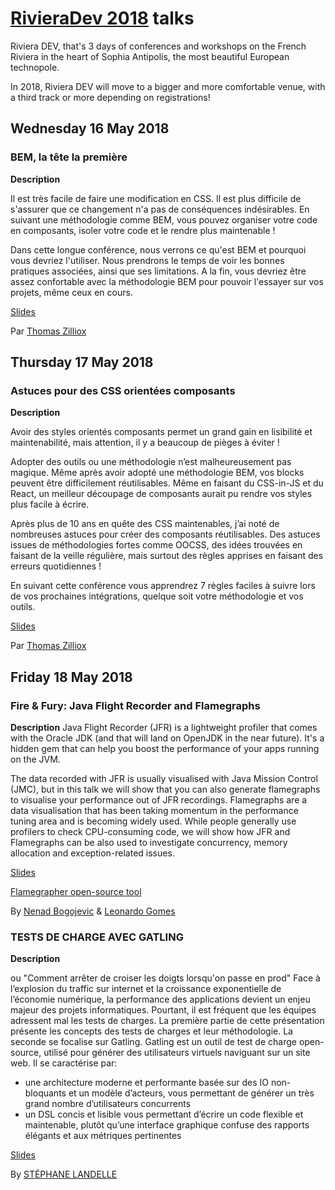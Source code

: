 # [RivieraDev 2018](http://rivieradev.fr) talks
Riviera DEV, that's 3 days of conferences and workshops on the French Riviera in the heart of Sophia Antipolis, the most beautiful European technopole.

In 2018, Riviera DEV will move to a bigger and more comfortable venue, with a third track or more depending on registrations!

## Wednesday 16 May 2018

### BEM, la tête la première

**Description**

Il est très facile de faire une modification en CSS. Il est plus difficile de s'assurer que ce changement n'a pas de conséquences indésirables. En suivant une méthodologie comme BEM, vous pouvez organiser votre code en composants, isoler votre code et le rendre plus maintenable !

Dans cette longue conférence, nous verrons ce qu'est BEM et pourquoi vous devriez l'utiliser. Nous prendrons le temps de voir les bonnes pratiques associées, ainsi que ses limitations. A la fin, vous devriez être assez confortable avec la méthodologie BEM pour pouvoir l'essayer sur vos projets, même ceux en cours.

[Slides](https://tzi.fr/slides/riviera2018-bem/)

Par [Thomas Zilliox](https://twitter.com/iamtzi)

## Thursday 17 May 2018

### Astuces pour des CSS orientées composants

**Description**

Avoir des styles orientés composants permet un grand gain en lisibilité et maintenabilité, mais attention, il y a beaucoup de pièges à éviter !

Adopter des outils ou une méthodologie n’est malheureusement pas magique. Même après avoir adopté une méthodologie BEM, vos blocks peuvent être difficilement réutilisables. Même en faisant du CSS-in-JS et du React, un meilleur découpage de composants aurait pu rendre vos styles plus facile à écrire.

Après plus de 10 ans en quête des CSS maintenables, j’ai noté de nombreuses astuces pour créer des composants réutilisables. Des astuces issues de méthodologies fortes comme OOCSS, des idées trouvées en faisant de la veille régulière, mais surtout des règles apprises en faisant des erreurs quotidiennes !

En suivant cette conférence vous apprendrez 7 règles faciles à suivre lors de vos prochaines intégrations, quelque soit votre méthodologie et vos outils.

[Slides](https://tzi.fr/slides/riviera2018-cmp/)

Par [Thomas Zilliox](https://twitter.com/iamtzi)

## Friday 18 May 2018

### Fire & Fury: Java Flight Recorder and Flamegraphs
**Description**
Java Flight Recorder (JFR) is a lightweight profiler that comes with the Oracle JDK (and that will land on OpenJDK in the near future). It's a hidden gem that can help you boost the performance of your apps running on the JVM.

The data recorded with JFR is usually visualised with Java Mission Control (JMC), but in this talk we will show that you can also generate flamegraphs to visualise your performance out of JFR recordings. Flamegraphs are a data visualisation that has been taking momentum in the performance tuning area and is becoming widely used. While people generally use profilers to check CPU-consuming code, we will show how JFR and Flamegraphs can be also used to investigate concurrency, memory allocation and exception-related issues.

[Slides](https://www.slideshare.net/secret/mpuAbsPAD7SM2D)

[Flamegrapher open-source tool](https://github.com/flamegrapher/flamegrapher)

By [Nenad Bogojevic](https://twitter.com/NenadBo) & [Leonardo Gomes](https://twitter.com/lgomes)

### TESTS DE CHARGE AVEC GATLING
**Description**

ou "Comment arrêter de croiser les doigts lorsqu'on passe en prod"
Face à l’explosion du traffic sur internet et la croissance exponentielle de l’économie numérique, la performance des applications devient un enjeu majeur des projets informatiques.
Pourtant, il est fréquent que les équipes adressent mal les tests de charges.
La première partie de cette présentation présente les concepts des tests de charges et leur méthodologie.
La seconde se focalise sur Gatling. Gatling est un outil de test de charge open-source, utilisé pour générer des utilisateurs virtuels naviguant sur un site web.
Il se caractérise par:
* une architecture moderne et performante basée sur des IO non-bloquants et un modèle d’acteurs, vous permettant de générer un très grand nombre d’utilisateurs concurrents
* un DSL concis et lisible vous permettant d’écrire un code flexible et maintenable, plutôt qu’une interface graphique confuse
des rapports élégants et aux métriques pertinentes

[Slides](https://www.slideshare.net/slandelle/gatling-riviera-dev)

By [STÉPHANE LANDELLE](http://rivieradev.fr/orateur/283)
